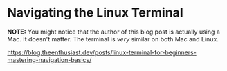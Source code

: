# Navigating the Linux Terminal

**NOTE:** You might notice that the author of this blog post is actually using a Mac. It doesn't matter. The terminal is *very* similar on both Mac and Linux.

https://blog.theenthusiast.dev/posts/linux-terminal-for-beginners-mastering-navigation-basics/
